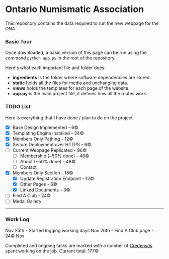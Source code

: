 # Ontario Numismatic Association

This repository contains the data required to run the new webpage 
for the ONA. 

### Basic Tour
Once downloaded, a basic version of this page can be run using the
command `python app.py` in the root of the repository.

Here's what each important file and folder does:
- **ingredients** is the folder where software dependencies are stored.
- **static** holds all the files for media and unchanging data.
- **views** holds the templates for each page of the website.
- **app.py** is the main project file, it defines how all the routes work.

### TODO List
Here is everything that I have done / plan to do on the project.

- [x] Base Design Implemented - 6©
- [x] Templating Engine Installed - 24©
- [x] Members Only Pathing - 12©
- [x] Secure Deployment over HTTPS - 6©
- [ ] Current Webpage Replicated - 96©
    - [ ] Membership (~50% done) - 48©
    - [ ] About (~50% done) - 48©
    - [ ] Contact

- [x] Members Only Section - 18©
    - [x] Update Registration Endpoint - 12©
    - [x] Other Pages - 6©
    - [x] Linked Documents - 3©

- [ ] Find A Club - 24©
- [ ] Medal Gallery

---

### Work Log

Nov 25th - Started logging working days
Nov 26th - Find A Club page - 24©
Nov 

Completed and ongoing tasks are marked with a number of [Credensos](https://credenso.cafe/credenso.html)
spent working on the job. Current total: 177©
